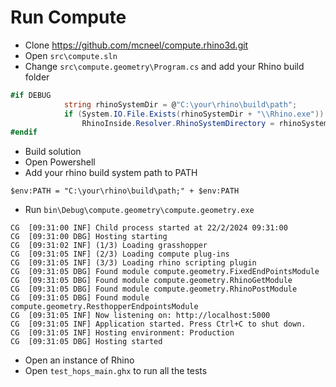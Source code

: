 # Run Compute

- Clone https://github.com/mcneel/compute.rhino3d.git
- Open `src\compute.sln`
- Change `src\compute.geometry\Program.cs` and add your Rhino build folder

```csharp
#if DEBUG
            string rhinoSystemDir = @"C:\your\rhino\build\path";
            if (System.IO.File.Exists(rhinoSystemDir + "\\Rhino.exe"))
                RhinoInside.Resolver.RhinoSystemDirectory = rhinoSystemDir;
#endif

```
- Build solution
- Open Powershell
- Add your rhino build system path to PATH

```shell
$env:PATH = "C:\your\rhino\build\path;" + $env:PATH
```

- Run `bin\Debug\compute.geometry\compute.geometry.exe`

```shell
CG  [09:31:00 INF] Child process started at 22/2/2024 09:31:00
CG  [09:31:00 DBG] Hosting starting
CG  [09:31:02 INF] (1/3) Loading grasshopper
CG  [09:31:05 INF] (2/3) Loading compute plug-ins
CG  [09:31:05 INF] (3/3) Loading rhino scripting plugin
CG  [09:31:05 DBG] Found module compute.geometry.FixedEndPointsModule
CG  [09:31:05 DBG] Found module compute.geometry.RhinoGetModule
CG  [09:31:05 DBG] Found module compute.geometry.RhinoPostModule
CG  [09:31:05 DBG] Found module compute.geometry.ResthopperEndpointsModule
CG  [09:31:05 INF] Now listening on: http://localhost:5000
CG  [09:31:05 INF] Application started. Press Ctrl+C to shut down.
CG  [09:31:05 INF] Hosting environment: Production
CG  [09:31:05 DBG] Hosting started
```

- Open an instance of Rhino
- Open `test_hops_main.ghx` to run all the tests
